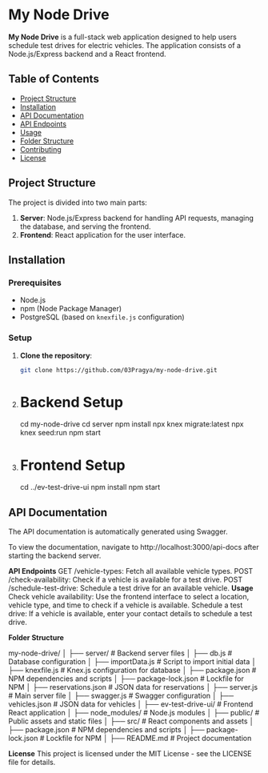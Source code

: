 # My Node Drive

**My Node Drive** is a full-stack web application designed to help users schedule test drives for electric vehicles. The application consists of a Node.js/Express backend and a React frontend.

## Table of Contents

- [Project Structure](#project-structure)
- [Installation](#installation)
- [API Documentation](#api-documentation)
- [API Endpoints](#api-endpoints)
- [Usage](#usage)
- [Folder Structure](#folder-structure)
- [Contributing](#contributing)
- [License](#license)

## Project Structure

The project is divided into two main parts:

1. **Server**: Node.js/Express backend for handling API requests, managing the database, and serving the frontend.
2. **Frontend**: React application for the user interface.

## Installation

### Prerequisites

- Node.js
- npm (Node Package Manager)
- PostgreSQL (based on `knexfile.js` configuration)

### Setup

1. **Clone the repository**:
   ```bash
   git clone https://github.com/03Pragya/my-node-drive.git
   ```
2. # Backend Setup

   cd my-node-drive
   cd server
   npm install
   npx knex migrate:latest
   npx knex seed:run
   npm start

3. # Frontend Setup
   cd ../ev-test-drive-ui
   npm install
   npm start

## API Documentation

The API documentation is automatically generated using Swagger.

To view the documentation, navigate to http://localhost:3000/api-docs after starting the backend server.

**API Endpoints**
GET /vehicle-types: Fetch all available vehicle types.
POST /check-availability: Check if a vehicle is available for a test drive.
POST /schedule-test-drive: Schedule a test drive for an available vehicle.
**Usage**
Check vehicle availability: Use the frontend interface to select a location, vehicle type, and time to check if a vehicle is available.
Schedule a test drive: If a vehicle is available, enter your contact details to schedule a test drive.

**Folder Structure**

my-node-drive/
│
├── server/ # Backend server files
│ ├── db.js # Database configuration
│ ├── importData.js # Script to import initial data
│ ├── knexfile.js # Knex.js configuration for database
│ ├── package.json # NPM dependencies and scripts
│ ├── package-lock.json # Lockfile for NPM
│ ├── reservations.json # JSON data for reservations
│ ├── server.js # Main server file
│ ├── swagger.js # Swagger configuration
│ ├── vehicles.json # JSON data for vehicles
│
├── ev-test-drive-ui/ # Frontend React application
│ ├── node_modules/ # Node.js modules
│ ├── public/ # Public assets and static files
│ ├── src/ # React components and assets
│ ├── package.json # NPM dependencies and scripts
│ ├── package-lock.json # Lockfile for NPM
│
├── README.md # Project documentation

**License**
This project is licensed under the MIT License - see the LICENSE file for details.

